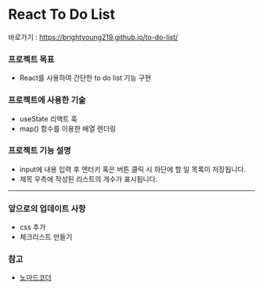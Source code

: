 # React To Do List

바로가기 : https://brightyoung219.github.io/to-do-list/


### 프로젝트 목표
- React를 사용하여 간단한 to do list 기능 구현

### 프로젝트에 사용한 기술
- useState 리액트 훅
- map() 함수를 이용한 배열 렌더링

### 프로젝트 기능 설명
- input에 내용 입력 후 엔터키 혹은 버튼 클릭 시 하단에 할 일 목록이 저장됩니다.
- 제목 우측에 작성된 리스트의 개수가 표시됩니다.


---
### 앞으로의 업데이트 사항
- css 추가
- 체크리스트 만들기

### 참고
- [노마드코더](https://nomadcoders.co/)

